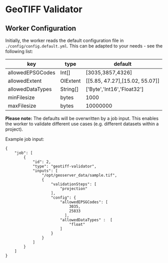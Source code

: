 # GeoTIFF Validator

## Worker Configuration

Initially, the worker reads the default configuration file in `./config/config.default.yml`. This can be adapted to your needs - see the following list:

| key                 | type     | default                          |
|---------------------|----------|----------------------------------|
| allowedEPSGCodes    | Int[]    | [3035,3857,4326]                 |
| allowedExtent       | OlExtent | [[5.85, 47.27],[15.02, 55.07]]   |
| allowedDataTypes    | String[] | ['Byte','Int16','Float32']       |
| minFilesize         | bytes    | 1000                             |
| maxFilesize         | bytes    | 10000000                         |

**Please note:** The defaults will be overwritten by a job input. This enables the worker to validate different use cases (e.g. different datasets within a project).

Example job input:

```
{
    "job": [
        {
            "id": 2,
            "type": "geotiff-validator",
            "inputs": [
                "/opt/geoserver_data/sample.tif",
                {
                    "validationSteps": [
                        "projection"
                    ],
                    "config": {
                        "allowedEPSGCodes": [
                            3035,
                            25833
                          ],
                        "allowedDataTypes" :  [
                            "float"
                        ]
                    }
                }
            ]
        }
    ]
}
```